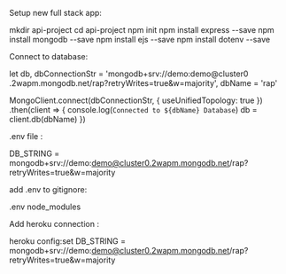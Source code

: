 Setup new full stack app:

mkdir api-project
cd api-project
npm init 
npm install express --save
npm install mongodb --save
npm install ejs --save
npm install dotenv --save



Connect to database:

let db,
    dbConnectionStr = 'mongodb+srv://demo:demo@cluster0
    .2wapm.mongodb.net/rap?retryWrites=true&w=majority',
    dbName = 'rap'

MongoClient.connect(dbConnectionStr, { useUnifiedTopology: true })
    .then(client => {
        console.log(`Connected to ${dbName} Database`)
        db = client.db(dbName)
    })


.env file : 

DB_STRING = 
  mongodb+srv://demo:demo@cluster0.2wapm.mongodb.net/rap?retryWrites=true&w=majority


add .env to gitignore:

.env
node_modules

Add heroku connection :

heroku config:set DB_STRING = 
  mongodb+srv://demo:demo@cluster0.2wapm.mongodb.net/rap?retryWrites=true&w=majority